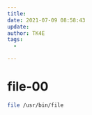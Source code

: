 ```yaml
---
title:
date: 2021-07-09 08:58:43
update:
author: TK4E
tags:
  -

---
```


# file-00

```sh
file /usr/bin/file



```
